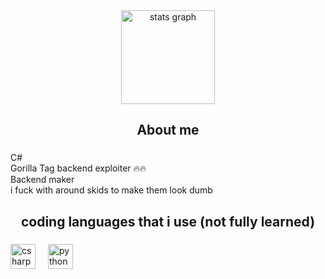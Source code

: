 <div align="center">
  <img src="https://github-readme-stats.vercel.app/api/top-langs/?username=ywxweal\&layout=compact)" height="150" alt="stats graph" />
</div>

###

<h2 align="center">About me</h2>

###

<p align="left">C#<br>Gorilla Tag backend exploiter 🔥🔥<br>Backend maker<br>i fuck with around skids to make them look dumb</p>

###

<h2 align="center">coding languages that i use (not fully learned)</h2>

###

<div align="left">
  <img src="https://cdn.jsdelivr.net/gh/devicons/devicon/icons/csharp/csharp-original.svg" height="40" alt="csharp logo"  />
  <img width="12" />
  <img src="https://cdn.jsdelivr.net/gh/devicons/devicon/icons/python/python-original.svg" height="40" alt="python logo"  />
</div>

###
